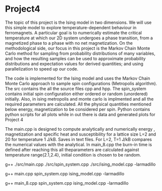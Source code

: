 # Project4

The topic of this project is the Ising model in two dimensions. We will use this simple model to explore temperature-dependent behaviour in ferromagnets. A particular goal is to numerically estimate the critical temperature at which our 2D system undergoes a phase transition, from a magnetized phase to a phase with no net magnetization.
On the methodological side, our focus in this project is the Markov Chain Monte Carlo method for sampling from probability distributions of many variables, and how the resulting samples can be used to approximate probability distributions and expectation values for derived quantities; and using parallelization to speed up our code.

The  code is implemented for the Ising model and uses the Markov Chain Monte Carlo approach to sample spin configurations (Metropolis algorithm).
The  src contains the all the source files cpp and hpp. The spin_system contains initial spin configuration either ordered or random (unordered) initially. Also, in ising metropolis and monte carlo is implmented and all the required parameters are calculated.
All the physical quantities mentioned below energy, magnetization to be considered per spin. Python contains python scripts for all plots while in out there is data and generated plots for Project 4

The  main.cpp is designed to compute analytically and numerically energy , magnetization and specific heat and susceptibility for a lattice size L=2 and 20 for temperature 1 J/kB. Saves in text files. For L=2, T=1 J/kB compares the numerical values with the analytical.
In main_8.cpp the burn-in time is defined after reaching this all theparameters are calculated against temperature range{2.1,2.4}, initial condition is chosen to be random. 


g++ ./src/main.cpp ./src/spin_system.cpp ./src/ising_model.cpp -larmadillo

g++ main.cpp spin_system.cpp ising_model.cpp -larmadillo

g++ main_8.cpp spin_system.cpp ising_model.cpp -larmadillo

